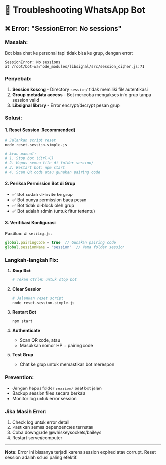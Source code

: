 # 🔧 Troubleshooting WhatsApp Bot

## ❌ Error: "SessionError: No sessions"

### **Masalah:**
Bot bisa chat ke personal tapi tidak bisa ke grup, dengan error:
```
SessionError: No sessions
at /root/bot-wa/node_modules/libsignal/src/session_cipher.js:71
```

### **Penyebab:**
1. **Session kosong** - Directory `session/` tidak memiliki file autentikasi
2. **Group metadata access** - Bot mencoba mengakses info grup tanpa session valid
3. **Libsignal library** - Error encrypt/decrypt pesan grup

### **Solusi:**

#### **1. Reset Session (Recommended)**
```bash
# Jalankan script reset
node reset-session-simple.js

# Atau manual:
# 1. Stop bot (Ctrl+C)
# 2. Hapus semua file di folder session/
# 3. Restart bot: npm start
# 4. Scan QR code atau gunakan pairing code
```

#### **2. Periksa Permission Bot di Grup**
- ✅ Bot sudah di-invite ke grup
- ✅ Bot punya permission baca pesan
- ✅ Bot tidak di-block oleh grup
- ✅ Bot adalah admin (untuk fitur tertentu)

#### **3. Verifikasi Konfigurasi**
Pastikan di `setting.js`:
```javascript
global.pairingCode = true  // Gunakan pairing code
global.sessionName = "session"  // Nama folder session
```

### **Langkah-langkah Fix:**

1. **Stop Bot**
   ```bash
   # Tekan Ctrl+C untuk stop bot
   ```

2. **Clear Session**
   ```bash
   # Jalankan reset script
   node reset-session-simple.js
   ```

3. **Restart Bot**
   ```bash
   npm start
   ```

4. **Authenticate**
   - Scan QR code, atau
   - Masukkan nomor HP + pairing code

5. **Test Grup**
   - Chat ke grup untuk memastikan bot merespon

### **Prevention:**
- Jangan hapus folder `session/` saat bot jalan
- Backup session files secara berkala
- Monitor log untuk error session

### **Jika Masih Error:**
1. Check log untuk error detail
2. Pastikan semua dependencies terinstall
3. Coba downgrade @whiskeysockets/baileys
4. Restart server/computer

---

**Note:** Error ini biasanya terjadi karena session expired atau corrupt. Reset session adalah solusi paling efektif. 